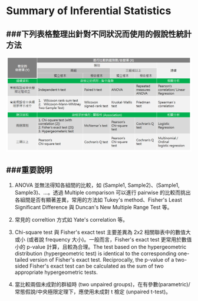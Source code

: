 # Summary of Inferential Statistics

<script type="text/javascript" src="../js/general.js"></script>

###下列表格整理出針對不同狀況而使用的假說性統計方法
---

![](/images/statistics.png)

###重要說明
---

1. ANOVA 並無法得知各組間的比較，如 (Sample1, Sample2)、(Sample1, Sample3)、...。透過 Multiple comparison 可以進行 pairwise 的比較而挑出各組間是否有顯著差異，常用的方法如 Tukey's method、Fisher's Least Significant Difference 與 Duncan's New Multiple Range Test 等。

2. 常見的 correltion 方式如 Yate's correlation 等。

3. Chi-square test 與 Fisher's exact test 主要差異為 2x2 相關聯表中的數值大或小 (或者說 frequency 大小)。一般而言，Fisher's exact test 更常用於數值小的 p-value 計算，且較為合理。The test based on the hypergeometric distribution (hypergeometric test) is identical to the corresponding one-tailed version of Fisher's exact test. Reciprocally, the p-value of a two-sided Fisher's exact test can be calculated as the sum of two appropriate hypergeometric tests.

4. 當比較兩個未成對的群組時 (two unpaired groups)，在有參數(parametric)/常態假說/中央極限定理下，應使用未成對 t 檢定 (unpaired t-test)。



